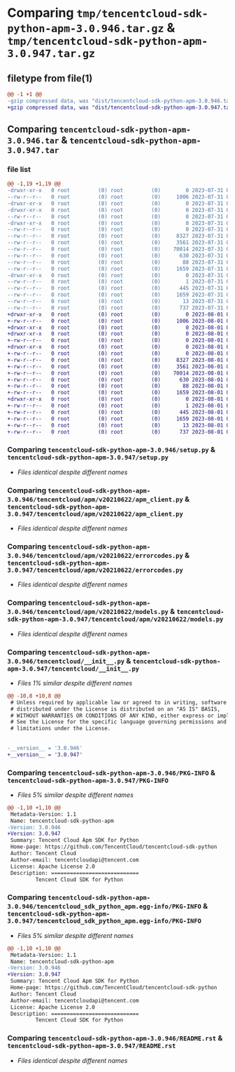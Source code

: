 # Comparing `tmp/tencentcloud-sdk-python-apm-3.0.946.tar.gz` & `tmp/tencentcloud-sdk-python-apm-3.0.947.tar.gz`

## filetype from file(1)

```diff
@@ -1 +1 @@
-gzip compressed data, was "dist/tencentcloud-sdk-python-apm-3.0.946.tar", last modified: Mon Jul 31 00:18:58 2023, max compression
+gzip compressed data, was "dist/tencentcloud-sdk-python-apm-3.0.947.tar", last modified: Tue Aug  1 00:19:13 2023, max compression
```

## Comparing `tencentcloud-sdk-python-apm-3.0.946.tar` & `tencentcloud-sdk-python-apm-3.0.947.tar`

### file list

```diff
@@ -1,19 +1,19 @@
-drwxr-xr-x   0 root         (0) root         (0)        0 2023-07-31 00:18:58.000000 tencentcloud-sdk-python-apm-3.0.946/
--rw-r--r--   0 root         (0) root         (0)     1006 2023-07-31 00:18:58.000000 tencentcloud-sdk-python-apm-3.0.946/setup.py
-drwxr-xr-x   0 root         (0) root         (0)        0 2023-07-31 00:18:58.000000 tencentcloud-sdk-python-apm-3.0.946/tencentcloud/
-drwxr-xr-x   0 root         (0) root         (0)        0 2023-07-31 00:18:58.000000 tencentcloud-sdk-python-apm-3.0.946/tencentcloud/apm/
--rw-r--r--   0 root         (0) root         (0)        0 2023-07-31 00:18:58.000000 tencentcloud-sdk-python-apm-3.0.946/tencentcloud/apm/__init__.py
-drwxr-xr-x   0 root         (0) root         (0)        0 2023-07-31 00:18:58.000000 tencentcloud-sdk-python-apm-3.0.946/tencentcloud/apm/v20210622/
--rw-r--r--   0 root         (0) root         (0)        0 2023-07-31 00:18:58.000000 tencentcloud-sdk-python-apm-3.0.946/tencentcloud/apm/v20210622/__init__.py
--rw-r--r--   0 root         (0) root         (0)     8327 2023-07-31 00:18:58.000000 tencentcloud-sdk-python-apm-3.0.946/tencentcloud/apm/v20210622/apm_client.py
--rw-r--r--   0 root         (0) root         (0)     3561 2023-07-31 00:18:58.000000 tencentcloud-sdk-python-apm-3.0.946/tencentcloud/apm/v20210622/errorcodes.py
--rw-r--r--   0 root         (0) root         (0)    70014 2023-07-31 00:18:58.000000 tencentcloud-sdk-python-apm-3.0.946/tencentcloud/apm/v20210622/models.py
--rw-r--r--   0 root         (0) root         (0)      630 2023-07-31 00:18:58.000000 tencentcloud-sdk-python-apm-3.0.946/tencentcloud/__init__.py
--rw-r--r--   0 root         (0) root         (0)       88 2023-07-31 00:18:58.000000 tencentcloud-sdk-python-apm-3.0.946/setup.cfg
--rw-r--r--   0 root         (0) root         (0)     1659 2023-07-31 00:18:58.000000 tencentcloud-sdk-python-apm-3.0.946/PKG-INFO
-drwxr-xr-x   0 root         (0) root         (0)        0 2023-07-31 00:18:58.000000 tencentcloud-sdk-python-apm-3.0.946/tencentcloud_sdk_python_apm.egg-info/
--rw-r--r--   0 root         (0) root         (0)        1 2023-07-31 00:18:58.000000 tencentcloud-sdk-python-apm-3.0.946/tencentcloud_sdk_python_apm.egg-info/dependency_links.txt
--rw-r--r--   0 root         (0) root         (0)      445 2023-07-31 00:18:58.000000 tencentcloud-sdk-python-apm-3.0.946/tencentcloud_sdk_python_apm.egg-info/SOURCES.txt
--rw-r--r--   0 root         (0) root         (0)     1659 2023-07-31 00:18:58.000000 tencentcloud-sdk-python-apm-3.0.946/tencentcloud_sdk_python_apm.egg-info/PKG-INFO
--rw-r--r--   0 root         (0) root         (0)       13 2023-07-31 00:18:58.000000 tencentcloud-sdk-python-apm-3.0.946/tencentcloud_sdk_python_apm.egg-info/top_level.txt
--rw-r--r--   0 root         (0) root         (0)      737 2023-07-31 00:18:58.000000 tencentcloud-sdk-python-apm-3.0.946/README.rst
+drwxr-xr-x   0 root         (0) root         (0)        0 2023-08-01 00:19:13.000000 tencentcloud-sdk-python-apm-3.0.947/
+-rw-r--r--   0 root         (0) root         (0)     1006 2023-08-01 00:19:13.000000 tencentcloud-sdk-python-apm-3.0.947/setup.py
+drwxr-xr-x   0 root         (0) root         (0)        0 2023-08-01 00:19:13.000000 tencentcloud-sdk-python-apm-3.0.947/tencentcloud/
+drwxr-xr-x   0 root         (0) root         (0)        0 2023-08-01 00:19:13.000000 tencentcloud-sdk-python-apm-3.0.947/tencentcloud/apm/
+-rw-r--r--   0 root         (0) root         (0)        0 2023-08-01 00:19:13.000000 tencentcloud-sdk-python-apm-3.0.947/tencentcloud/apm/__init__.py
+drwxr-xr-x   0 root         (0) root         (0)        0 2023-08-01 00:19:13.000000 tencentcloud-sdk-python-apm-3.0.947/tencentcloud/apm/v20210622/
+-rw-r--r--   0 root         (0) root         (0)        0 2023-08-01 00:19:13.000000 tencentcloud-sdk-python-apm-3.0.947/tencentcloud/apm/v20210622/__init__.py
+-rw-r--r--   0 root         (0) root         (0)     8327 2023-08-01 00:19:13.000000 tencentcloud-sdk-python-apm-3.0.947/tencentcloud/apm/v20210622/apm_client.py
+-rw-r--r--   0 root         (0) root         (0)     3561 2023-08-01 00:19:13.000000 tencentcloud-sdk-python-apm-3.0.947/tencentcloud/apm/v20210622/errorcodes.py
+-rw-r--r--   0 root         (0) root         (0)    70014 2023-08-01 00:19:13.000000 tencentcloud-sdk-python-apm-3.0.947/tencentcloud/apm/v20210622/models.py
+-rw-r--r--   0 root         (0) root         (0)      630 2023-08-01 00:19:13.000000 tencentcloud-sdk-python-apm-3.0.947/tencentcloud/__init__.py
+-rw-r--r--   0 root         (0) root         (0)       88 2023-08-01 00:19:13.000000 tencentcloud-sdk-python-apm-3.0.947/setup.cfg
+-rw-r--r--   0 root         (0) root         (0)     1659 2023-08-01 00:19:13.000000 tencentcloud-sdk-python-apm-3.0.947/PKG-INFO
+drwxr-xr-x   0 root         (0) root         (0)        0 2023-08-01 00:19:13.000000 tencentcloud-sdk-python-apm-3.0.947/tencentcloud_sdk_python_apm.egg-info/
+-rw-r--r--   0 root         (0) root         (0)        1 2023-08-01 00:19:13.000000 tencentcloud-sdk-python-apm-3.0.947/tencentcloud_sdk_python_apm.egg-info/dependency_links.txt
+-rw-r--r--   0 root         (0) root         (0)      445 2023-08-01 00:19:13.000000 tencentcloud-sdk-python-apm-3.0.947/tencentcloud_sdk_python_apm.egg-info/SOURCES.txt
+-rw-r--r--   0 root         (0) root         (0)     1659 2023-08-01 00:19:13.000000 tencentcloud-sdk-python-apm-3.0.947/tencentcloud_sdk_python_apm.egg-info/PKG-INFO
+-rw-r--r--   0 root         (0) root         (0)       13 2023-08-01 00:19:13.000000 tencentcloud-sdk-python-apm-3.0.947/tencentcloud_sdk_python_apm.egg-info/top_level.txt
+-rw-r--r--   0 root         (0) root         (0)      737 2023-08-01 00:19:13.000000 tencentcloud-sdk-python-apm-3.0.947/README.rst
```

### Comparing `tencentcloud-sdk-python-apm-3.0.946/setup.py` & `tencentcloud-sdk-python-apm-3.0.947/setup.py`

 * *Files identical despite different names*

### Comparing `tencentcloud-sdk-python-apm-3.0.946/tencentcloud/apm/v20210622/apm_client.py` & `tencentcloud-sdk-python-apm-3.0.947/tencentcloud/apm/v20210622/apm_client.py`

 * *Files identical despite different names*

### Comparing `tencentcloud-sdk-python-apm-3.0.946/tencentcloud/apm/v20210622/errorcodes.py` & `tencentcloud-sdk-python-apm-3.0.947/tencentcloud/apm/v20210622/errorcodes.py`

 * *Files identical despite different names*

### Comparing `tencentcloud-sdk-python-apm-3.0.946/tencentcloud/apm/v20210622/models.py` & `tencentcloud-sdk-python-apm-3.0.947/tencentcloud/apm/v20210622/models.py`

 * *Files identical despite different names*

### Comparing `tencentcloud-sdk-python-apm-3.0.946/tencentcloud/__init__.py` & `tencentcloud-sdk-python-apm-3.0.947/tencentcloud/__init__.py`

 * *Files 1% similar despite different names*

```diff
@@ -10,8 +10,8 @@
 # Unless required by applicable law or agreed to in writing, software
 # distributed under the License is distributed on an "AS IS" BASIS,
 # WITHOUT WARRANTIES OR CONDITIONS OF ANY KIND, either express or implied.
 # See the License for the specific language governing permissions and
 # limitations under the License.
 
 
-__version__ = '3.0.946'
+__version__ = '3.0.947'
```

### Comparing `tencentcloud-sdk-python-apm-3.0.946/PKG-INFO` & `tencentcloud-sdk-python-apm-3.0.947/PKG-INFO`

 * *Files 5% similar despite different names*

```diff
@@ -1,10 +1,10 @@
 Metadata-Version: 1.1
 Name: tencentcloud-sdk-python-apm
-Version: 3.0.946
+Version: 3.0.947
 Summary: Tencent Cloud Apm SDK for Python
 Home-page: https://github.com/TencentCloud/tencentcloud-sdk-python
 Author: Tencent Cloud
 Author-email: tencentcloudapi@tencent.com
 License: Apache License 2.0
 Description: ============================
         Tencent Cloud SDK for Python
```

### Comparing `tencentcloud-sdk-python-apm-3.0.946/tencentcloud_sdk_python_apm.egg-info/PKG-INFO` & `tencentcloud-sdk-python-apm-3.0.947/tencentcloud_sdk_python_apm.egg-info/PKG-INFO`

 * *Files 5% similar despite different names*

```diff
@@ -1,10 +1,10 @@
 Metadata-Version: 1.1
 Name: tencentcloud-sdk-python-apm
-Version: 3.0.946
+Version: 3.0.947
 Summary: Tencent Cloud Apm SDK for Python
 Home-page: https://github.com/TencentCloud/tencentcloud-sdk-python
 Author: Tencent Cloud
 Author-email: tencentcloudapi@tencent.com
 License: Apache License 2.0
 Description: ============================
         Tencent Cloud SDK for Python
```

### Comparing `tencentcloud-sdk-python-apm-3.0.946/README.rst` & `tencentcloud-sdk-python-apm-3.0.947/README.rst`

 * *Files identical despite different names*

